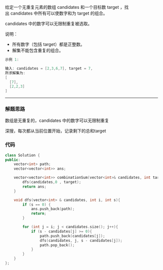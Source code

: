 给定一个无重复元素的数组 candidates 和一个目标数 target ，找出 candidates 中所有可以使数字和为 target 的组合。

candidates 中的数字可以无限制重复被选取。

说明：

- 所有数字（包括 target）都是正整数。
- 解集不能包含重复的组合。 

```cpp
示例 1:

输入: candidates = [2,3,6,7], target = 7,
所求解集为:
[
  [7],
  [2,2,3]
]
```

---

### 解题思路

数组是无重复的，candidates 中的数字可以无限制重复

深搜，每次都从当前位置开始，记录剩下的总和target

### 代码

```cpp
class Solution {
public:
    vector<int> path;
    vector<vector<int>> ans;

    vector<vector<int>> combinationSum(vector<int>& candidates, int target) {
        dfs(candidates,0 , target);
        return ans;
    }

    void dfs(vector<int> & candidates, int i, int s){
        if (s == 0) {
            ans.push_back(path);
            return;
        }

        for (int j = i; j < candidates.size(); j++){
            if (s - candidates[j] >= 0){
                path.push_back(candidates[j]);
                dfs(candidates, j, s - candidates[j]);
                path.pop_back();
            }
        }
    }
};
```
